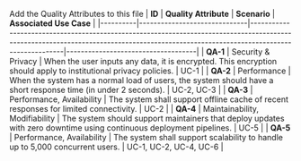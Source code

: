 Add the Quality Attributes to this file
| **ID**  | **Quality Attribute**         | **Scenario**                                                                                                                                                                        | **Associated Use Case**            |
|----------|------------------------------|--------------------------------------------------------------------------------------------------------------------------------------------------------------------------------------|------------------------------------|
| **QA-1** | Security & Privacy           | When the user inputs any data, it is encrypted. This encryption should apply to institutional privacy policies.                                                                      | UC-1                               |
| **QA-2** | Performance                  | When the system has a normal load of users, the system should have a short response time (in under 2 seconds).                                                                      | UC-2, UC-3                         |
| **QA-3** | Performance, Availability    | The system shall support offline cache of recent responses for limited connectivity.                                                                                                | UC-2                               |
| **QA-4** | Maintainability, Modifiability | The system should support maintainers that deploy updates with zero downtime using continuous deployment pipelines.                                                                 | UC-5                               |
| **QA-5** | Performance, Availability    | The system shall support scalability to handle up to 5,000 concurrent users.                                                                                                        | UC-1, UC-2, UC-4, UC-6             |